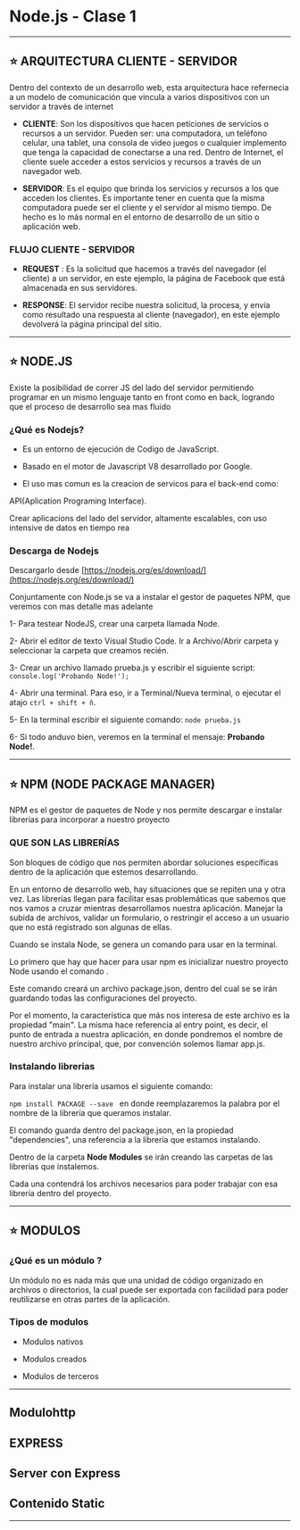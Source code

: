 # Node.js - Clase 1

---

## :star:  ARQUITECTURA CLIENTE - SERVIDOR

Dentro del contexto de un desarrollo web, esta arquitectura hace refernecia a un modelo de comunicación que vincula a varios dispositivos con un servidor a través de internet

- **CLIENTE**: Son los dispositivos que hacen peticiones de servicios o recursos a un servidor. Pueden ser: una computadora, un teléfono celular, una tablet, una consola de video juegos o cualquier implemento que tenga la capacidad de conectarse a una red. Dentro de Internet, el cliente suele acceder a estos servicios y recursos a través de un navegador web.

- **SERVIDOR**: Es el equipo que brinda los servicios y recursos a los que acceden los clientes. Es importante tener en cuenta que la misma computadora puede ser el cliente y el servidor al mismo tiempo. De hecho es lo más normal en el entorno de desarrollo de un sitio o aplicación web.


### FLUJO CLIENTE - SERVIDOR

- **REQUEST** : Es la solicitud que hacemos a través del navegador (el cliente) a un servidor, en este ejemplo, la página de Facebook que está almacenada
en sus servidores.

- **RESPONSE**: El servidor recibe nuestra solicitud, la procesa, y envía como resultado una respuesta al cliente (navegador), en este ejemplo devolverá la
página principal del sitio.

---

## :star: NODE.JS

Existe la posibilidad de correr JS del lado del servidor permitiendo programar en un mismo lenguaje tanto en front como en back, logrando que el proceso de desarrollo sea mas fluido


### ¿Qué es Nodejs?

- Es un entorno de ejecución de Codigo de JavaScript.

- Basado en el motor de Javascript V8 desarrollado por Google.

- El uso mas comun es la creacion de servicos para el back-end como:

API(Aplication Programing Interface).

Crear aplicacions del lado del servidor, altamente escalables, con uso intensive de datos en tiempo rea


### Descarga de Nodejs

Descargarlo desde [https://nodejs.org/es/download/](https://nodejs.org/es/download/)

Conjuntamente con Node.js se va a instalar el gestor de paquetes NPM, que veremos con mas detalle mas adelante


1- Para testear NodeJS, crear una carpeta llamada Node.

2- Abrir el editor de texto Visual Studio Code. Ir a Archivo/Abrir carpeta y seleccionar la carpeta que creamos recién.

3- Crear un archivo llamado prueba.js y escribir el siguiente script:
```console.log('Probando Node!');```

4- Abrir una terminal. Para eso, ir a Terminal/Nueva terminal, o ejecutar el atajo ```ctrl + shift + ñ```.

5- En la terminal escribir el siguiente comando: ```node prueba.js```

6- Si todo anduvo bien, veremos en la terminal el mensaje: **Probando Node!**.

---

## :star: NPM (NODE PACKAGE MANAGER)

NPM es el gestor de paquetes de Node y nos permite descargar e instalar librerías para incorporar a nuestro proyecto

### QUE SON LAS LIBRERÍAS

Son bloques de código que nos permiten abordar soluciones específicas dentro de la aplicación que estemos desarrollando.

En un entorno de desarrollo web, hay situaciones que se repiten una y otra vez. Las librerías llegan para facilitar esas problemáticas que sabemos que nos vamos a cruzar mientras desarrollamos nuestra aplicación. Manejar la subida de archivos, validar un formulario, o restringir el acceso a un usuario que no está registrado son algunas de ellas.



Cuando se instala Node, se genera un comando para usar en la terminal.

Lo primero que hay que hacer para usar npm es inicializar nuestro proyecto Node usando el comando . 

Este comando creará un archivo package.json, dentro del cual se se irán guardando todas las configuraciones del proyecto. 

Por el momento, la característica que más nos interesa de este archivo es la propiedad  "main". La misma hace referencia al entry point, es decir, el punto de entrada a nuestra aplicación, en donde pondremos el nombre de nuestro archivo principal, que, por convención solemos llamar  app.js.


### Instalando librerias

Para instalar una librería usamos el siguiente comando: 

```npm install PACKAGE --save ``` en donde reemplazaremos la palabra por el nombre de la librería que queramos instalar.

El comando guarda dentro del package.json, en la propiedad  "dependencies", una referencia a la librería que estamos instalando.

Dentro de la carpeta **Node Modules** se irán creando las carpetas de las librerías que instalemos.

Cada una contendrá los archivos necesarios para poder trabajar con esa librería dentro del proyecto.


---

## :star: MODULOS

### ¿Qué es un módulo ?

Un módulo no es nada más que una unidad de código organizado en archivos o directorios, la cual puede ser exportada con facilidad para poder reutilizarse en otras partes de la aplicación.


### Tipos de modulos

- Modulos nativos

- Modulos creados

- Modulos de terceros
---

## Modulohttp

## EXPRESS

## Server con Express

## Contenido Static

---
